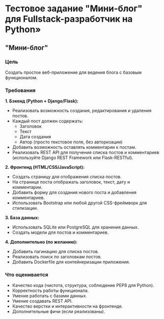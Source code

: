 # Тестовое задание "Мини-блог" для Fullstack-разработчик на Python»

## **"Мини-блог"**

### **Цель**

Создать простое веб-приложение для ведения блога с базовым функционалом.

### **Требования**

**1. Бэкенд (Python + Django/Flask):**

- Реализовать возможность создания, редактирования и удаления постов.
- Каждый пост должен содержать:
  - Заголовок
  - Текст
  - Дата создания
  - Автор (просто текстовое поле, без авторизации)
- Добавить возможность оставлять комментарии к постам.
- Реализовать REST API для получения списка постов и комментариев (используйте Django REST Framework или Flask-RESTful).

**2. Фронтенд (HTML/CSS/JavaScript):**

- Создать страницу для отображения списка постов.
- На странице поста отображать заголовок, текст, дату и комментарии.
- Добавить форму для создания нового поста и добавления комментариев.
- Использовать Bootstrap или любой другой CSS-фреймворк для стилизации.

**3. База данных:**

- Использовать SQLite или PostgreSQL для хранения данных.
- Создать модели для постов и комментариев.

**4. Дополнительно (по желанию):**

- Добавить пагинацию для списка постов.
- Реализовать поиск по заголовкам постов.
- Добавить Dockerfile для контейнеризации приложения.

### **Что оценивается**

- Качество кода (чистота, структура, соблюдение PEP8 для Python).
- Корректность работы функционала.
- Умение работать с базами данных.
- Умение создавать REST API.
- Качество верстки и интерактивности на фронтенде.
- Дополнительные фичи (если реализованы).
